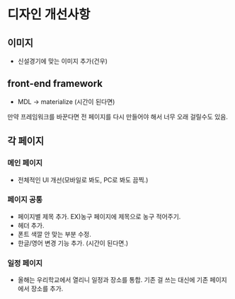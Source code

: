 # 디자인 개선사항
## 이미지
* 신설경기에 맞는 이미지 추가(건우)

## front-end framework
* MDL -> materialize (시간이 된다면)

만약 프레임워크를 바꾼다면 전 페이지를 다시 만들어야 해서 너무 오래 걸릴수도 있음.

## 각 페이지
### 메인 페이지
* 전체적인 UI 개선(모바일로 봐도, PC로 봐도 끔찍.)

### 페이지 공통
* 페이지별 제목 추가. EX)농구 페이지에 제목으로 농구 적어주기.
* 헤더 추가.
* 폰트 색깔 안 맞는 부분 수정.
* 한글/영어 변경 기능 추가. (시간이 된다면.)

### 일정 페이지
* 올해는 우리학교에서 열리니 일정과 장소를 통합. 기존 걸 쓰는 대신에
기존 페이지에서 장소를 추가.

